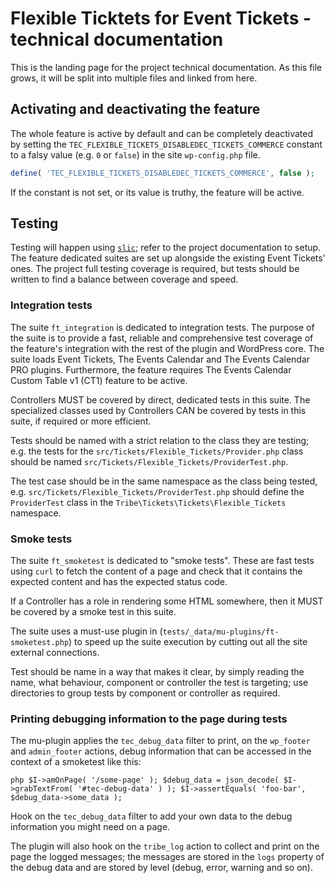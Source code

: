 # Flexible Ticktets for Event Tickets - technical documentation

This is the landing page for the project technical documentation.
As this file grows, it will be split into multiple files and linked from here.

## Activating and deactivating the feature

The whole feature is active by default and can be completely deactivated by setting
the `TEC_FLEXIBLE_TICKETS_DISABLEDEC_TICKETS_COMMERCE` constant to a falsy value (e.g. `0` or `false`) in the
site `wp-config.php` file.

```php
define( 'TEC_FLEXIBLE_TICKETS_DISABLEDEC_TICKETS_COMMERCE', false );
```

If the constant is not set, or its value is truthy, the feature will be active.

## Testing

Testing will happen using [`slic`][1]; refer to the project documentation to setup.
The feature dedicated suites are set up alongside the existing Event Tickets' ones.
The project full testing coverage is required, but tests should be written to find a balance between coverage and speed.

### Integration tests

The suite `ft_integration` is dedicated to integration tests.
The purpose of the suite is to provide a fast, reliable and comprehensive test coverage of the feature's integration
with the rest of the plugin and WordPress core.
The suite loads Event Tickets, The Events Calendar and The Events Calendar PRO plugins.
Furthermore, the feature requires The Events Calendar Custom Table v1 (CT1) feature to
be active.

Controllers MUST be covered by direct, dedicated tests in this suite. The specialized classes used by Controllers CAN be
covered by tests in this suite, if required or more efficient.

Tests should be named with a strict relation to the class they are testing; e.g. the tests for
the `src/Tickets/Flexible_Tickets/Provider.php` class should be named `src/Tickets/Flexible_Tickets/ProviderTest.php`.

The test case should be in the same namespace as the class being tested,
e.g. `src/Tickets/Flexible_Tickets/ProviderTest.php` should define the `ProviderTest` class in
the `Tribe\Tickets\Tickets\Flexible_Tickets` namespace.

### Smoke tests

The suite `ft_smoketest` is dedicated to "smoke tests".
These are fast tests using `curl` to fetch the content of a page and check that it contains the expected content and has
the expected status code.

If a Controller has a role in rendering some HTML somewhere, then it MUST be covered by a smoke test in this suite.

The suite uses a must-use plugin in (`tests/_data/mu-plugins/ft-smoketest.php`) to speed up the suite execution by
cutting out all the site external connections.

Test should be name in a way that makes it clear, by simply reading the name, what behaviour, component or controller
the test is targeting; use directories to group tests by component or controller as required.

### Printing debugging information to the page during tests

The mu-plugin applies the `tec_debug_data` filter to print, on the `wp_footer` and `admin_footer` actions, debug
information that can be accessed in the context of a smoketest like this:

``php
$I->amOnPage( '/some-page' );
$debug_data = json_decode( $I->grabTextFrom( '#tec-debug-data' ) );
$I->assertEquals( 'foo-bar', $debug_data->some_data );
``

Hook on the `tec_debug_data` filter to add your own data to the debug information you might need on a page.

The plugin will also hook on the `tribe_log` action to collect and print on the page the logged messages; the messages
are stored in the `logs` property of the debug data and are stored by level (debug, error, warning and so on).

[1]: https://github.com/stellarwp/slic
